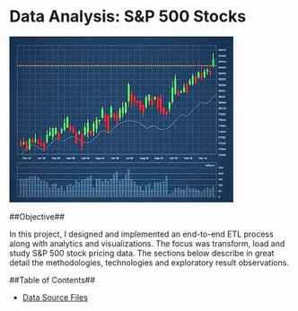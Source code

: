 # **Data Analysis: S&P 500 Stocks**

![Forbes Line Chart](https://github.com/danvuk567/SP500-Stock-Analysis/blob/main/images/stock_chart.jpg?raw=true)

##Objective##

In this project, I designed and implemented an end-to-end ETL process along with analytics and visualizations. 
The focus was transform, load and study S&P 500 stock pricing data. The sections below describe in great detail the 
methodologies, technologies and exploratory result observations.

##Table of Contents##

- [Data Source Files]()
